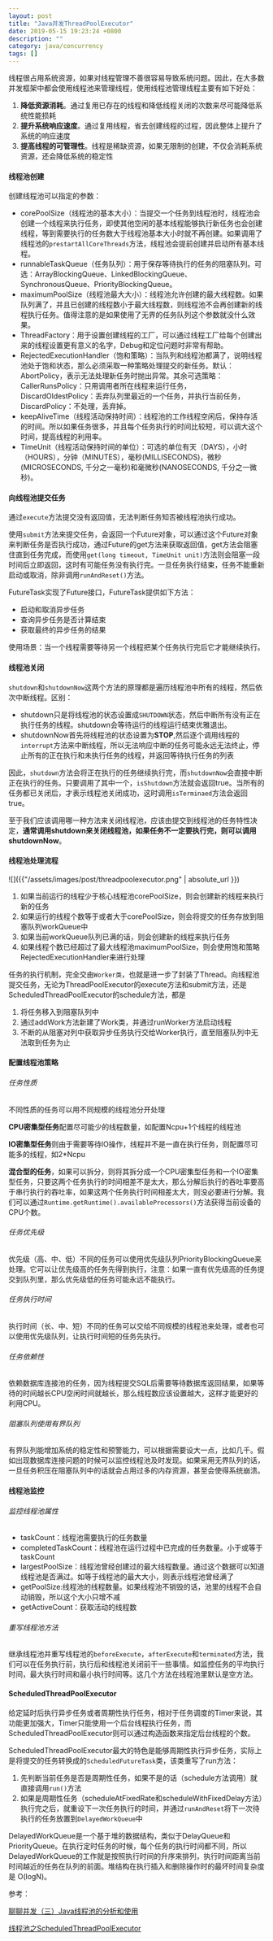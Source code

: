 ```yaml
---
layout: post
title: "Java并发ThreadPoolExecutor"
date: 2019-05-15 19:23:24 +0800
description: ""
category: java/concurrency
tags: []
---
```


线程很占用系统资源，如果对线程管理不善很容易导致系统问题。因此，在大多数并发框架中都会使用线程池来管理线程，使用线程池管理线程主要有如下好处：

1. **降低资源消耗**。通过复用已存在的线程和降低线程关闭的次数来尽可能降低系统性能损耗
2. **提升系统响应速度**。通过复用线程，省去创建线程的过程，因此整体上提升了系统的响应速度
3. **提高线程的可管理性**。线程是稀缺资源，如果无限制的创建，不仅会消耗系统资源，还会降低系统的稳定性

#### 线程池创建

创建线程池可以指定的参数：

- corePoolSize（线程池的基本大小）：当提交一个任务到线程池时，线程池会创建一个线程来执行任务，即使其他空闲的基本线程能够执行新任务也会创建线程，等到需要执行的任务数大于线程池基本大小时就不再创建。如果调用了线程池的`prestartAllCoreThreads`方法，线程池会提前创建并启动所有基本线程。
- runnableTaskQueue（任务队列）：用于保存等待执行的任务的阻塞队列。可选：ArrayBlockingQueue、LinkedBlockingQueue、SynchronousQueue、PriorityBlockingQueue。
- maximumPoolSize（线程池最大大小）：线程池允许创建的最大线程数。如果队列满了，并且已创建的线程数小于最大线程数，则线程池不会再创建新的线程执行任务。值得注意的是如果使用了无界的任务队列这个参数就没什么效果。
- ThreadFactory：用于设置创建线程的工厂，可以通过线程工厂给每个创建出来的线程设置更有意义的名字，Debug和定位问题时非常有帮助。
- RejectedExecutionHandler（饱和策略）：当队列和线程池都满了，说明线程池处于饱和状态，那么必须采取一种策略处理提交的新任务。默认：AbortPolicy，表示无法处理新任务时抛出异常。其余可选策略：CallerRunsPolicy：只用调用者所在线程来运行任务，DiscardOldestPolicy：丢弃队列里最近的一个任务，并执行当前任务，DiscardPolicy：不处理，丢弃掉。
- keepAliveTime（线程活动保持时间）：线程池的工作线程空闲后，保持存活的时间。所以如果任务很多，并且每个任务执行的时间比较短，可以调大这个时间，提高线程的利用率。
- TimeUnit（线程活动保持时间的单位）：可选的单位有天（DAYS），小时（HOURS），分钟（MINUTES），毫秒(MILLISECONDS)，微秒(MICROSECONDS, 千分之一毫秒)和毫微秒(NANOSECONDS, 千分之一微秒)。

#### 向线程池提交任务

通过`execute`方法提交没有返回值，无法判断任务知否被线程池执行成功。

使用`submit`方法来提交任务，会返回一个Future对象，可以通过这个Future对象来判断任务是否执行成功，通过Future的get方法来获取返回值，get方法会阻塞住直到任务完成，而使用`get(long timeout, TimeUnit unit)`方法则会阻塞一段时间后立即返回，这时有可能任务没有执行完。一旦任务执行结束，任务不能重新启动或取消，除非调用`runAndReset()`方法。

FutureTask实现了Future接口，FutureTask提供如下方法：

- 启动和取消异步任务
- 查询异步任务是否计算结束
- 获取最终的异步任务的结果

使用场景：当一个线程需要等待另一个线程把某个任务执行完后它才能继续执行。

#### 线程池关闭

`shutdown`和`shutdownNow`这两个方法的原理都是遍历线程池中所有的线程，然后依次中断线程。区别：

- shutdown只是将线程池的状态设置成`SHUTDOWN`状态，然后中断所有没有正在执行任务的线程。shutdown会等待运行的线程运行结束优雅退出。
- shutdownNow首先将线程池的状态设置为**STOP**,然后逐个调用线程的`interrupt`方法来中断线程，所以无法响应中断的任务可能永远无法终止，停止所有的正在执行和未执行任务的线程，并返回等待执行任务的列表

因此，`shutdown`方法会将正在执行的任务继续执行完，而`shutdownNow`会直接中断正在执行的任务。只要调用了其中一个，`isShutdown`方法就会返回true。当所有的任务都已关闭后，才表示线程池关闭成功，这时调用`isTerminaed`方法会返回true。

至于我们应该调用哪一种方法来关闭线程池，应该由提交到线程池的任务特性决定，**通常调用shutdown来关闭线程池，如果任务不一定要执行完，则可以调用shutdownNow**。

#### 线程池处理流程

![]({{"/assets/images/post/threadpoolexecutor.png" | absolute_url }})

1. 如果当前运行的线程少于核心线程池corePoolSize，则会创建新的线程来执行新的任务
2. 如果运行的线程个数等于或者大于corePoolSize，则会将提交的任务存放到阻塞队列workQueue中
3. 如果当前workQueue队列已满的话，则会创建新的线程来执行任务
4. 如果线程个数已经超过了最大线程池maximumPoolSize，则会使用饱和策略RejectedExecutionHandler来进行处理

任务的执行机制，完全交由`Worker类`，也就是进一步了封装了Thread。向线程池提交任务，无论为ThreadPoolExecutor的execute方法和submit方法，还是ScheduledThreadPoolExecutor的schedule方法，都是

1. 将任务移入到阻塞队列中
2. 通过addWork方法新建了Work类，并通过runWorker方法启动线程
3. 不断的从阻塞对列中获取异步任务执行交给Worker执行，直至阻塞队列中无法取到任务为止

#### 配置线程池策略

###### 任务性质

不同性质的任务可以用不同规模的线程池分开处理

**CPU密集型任务**配置尽可能少的线程数量，如配置Ncpu+1个线程的线程池

**IO密集型任务**则由于需要等待IO操作，线程并不是一直在执行任务，则配置尽可能多的线程，如2*Ncpu

**混合型的任务**，如果可以拆分，则将其拆分成一个CPU密集型任务和一个IO密集型任务，只要这两个任务执行的时间相差不是太大，那么分解后执行的吞吐率要高于串行执行的吞吐率，如果这两个任务执行时间相差太大，则没必要进行分解。我们可以通过`Runtime.getRuntime().availableProcessors()`方法获得当前设备的CPU个数。

###### 任务优先级

优先级（高、中、低）不同的任务可以使用优先级队列PriorityBlockingQueue来处理。它可以让优先级高的任务先得到执行，注意：如果一直有优先级高的任务提交到队列里，那么优先级低的任务可能永远不能执行。

###### 任务执行时间

执行时间（长、中、短）不同的任务可以交给不同规模的线程池来处理，或者也可以使用优先级队列，让执行时间短的任务先执行。 

###### 任务依赖性

依赖数据库连接池的任务，因为线程提交SQL后需要等待数据库返回结果，如果等待的时间越长CPU空闲时间就越长，那么线程数应该设置越大，这样才能更好的利用CPU。

###### 阻塞队列使用有界队列

有界队列能增加系统的稳定性和预警能力，可以根据需要设大一点，比如几千。假如出现数据库连接问题的时候可以监控线程池及时发现。如果采用无界队列的话，一旦任务积压在阻塞队列中的话就会占用过多的内存资源，甚至会使得系统崩溃。

#### 线程池监控

###### 监控线程池属性

- taskCount：线程池需要执行的任务数量
- completedTaskCount：线程池在运行过程中已完成的任务数量。小于或等于taskCount
- largestPoolSize：线程池曾经创建过的最大线程数量。通过这个数据可以知道线程池是否满过。如等于线程池的最大大小，则表示线程池曾经满了
- getPoolSize:线程池的线程数量。如果线程池不销毁的话，池里的线程不会自动销毁，所以这个大小只增不减
- getActiveCount：获取活动的线程数

###### 重写线程池方法

继承线程池并重写线程池的`beforeExecute`，`afterExecute`和`terminated`方法，我们可以在任务执行前，执行后和线程池关闭前干一些事情。如监控任务的平均执行时间，最大执行时间和最小执行时间等。这几个方法在线程池里默认是空方法。

#### ScheduledThreadPoolExecutor

给定延时后执行异步任务或者周期性执行任务，相对于任务调度的Timer来说，其功能更加强大，Timer只能使用一个后台线程执行任务，而ScheduledThreadPoolExecutor则可以通过构造函数来指定后台线程的个数。

ScheduledThreadPoolExecutor最大的特色是能够周期性执行异步任务，实际上是将提交的任务转换成的`ScheduledFutureTask`类，该类重写了run方法：

1. 先判断当前任务是否是周期性任务，如果不是的话（schedule方法调用）就直接调用`run()`方法
2. 如果是周期性任务（scheduleAtFixedRate和scheduleWithFixedDelay方法）执行完之后，就重设下一次任务执行的时间，并通过`runAndReset`将下一次待执行的任务放置到`DelayedWorkQueue`中

DelayedWorkQueue是一个基于堆的数据结构，类似于DelayQueue和PriorityQueue。在执行定时任务的时候，每个任务的执行时间都不同，所以DelayedWorkQueue的工作就是按照执行时间的升序来排列，执行时间距离当前时间越近的任务在队列的前面。堆结构在执行插入和删除操作时的最坏时间复杂度是 O(logN)。

参考：

[聊聊并发（三）Java线程池的分析和使用](http://www.infoq.com/cn/articles/java-threadPool)

[线程池之ScheduledThreadPoolExecutor](https://juejin.im/post/5aeec106518825670a10328a)